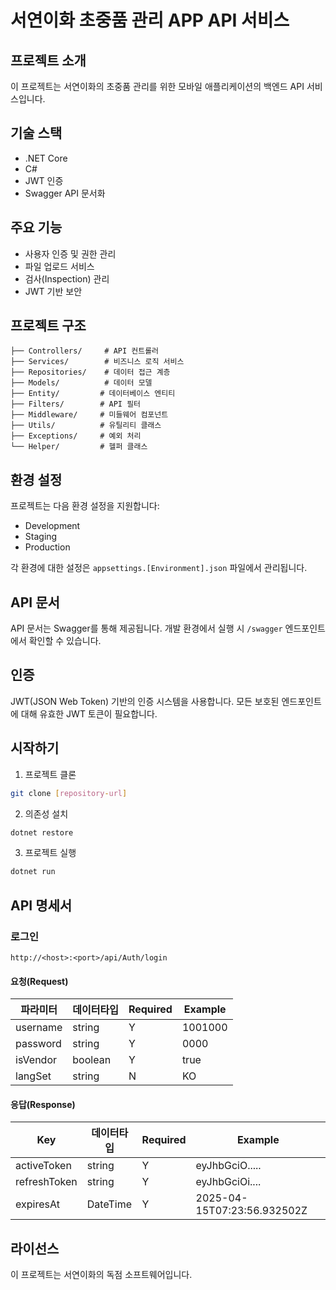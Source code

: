 # 서연이화 초중품 관리 APP API 서비스

## 프로젝트 소개
이 프로젝트는 서연이화의 초중품 관리를 위한 모바일 애플리케이션의 백엔드 API 서비스입니다.

## 기술 스택
- .NET Core
- C#
- JWT 인증
- Swagger API 문서화

## 주요 기능
- 사용자 인증 및 권한 관리
- 파일 업로드 서비스
- 검사(Inspection) 관리
- JWT 기반 보안

## 프로젝트 구조
```
├── Controllers/     # API 컨트롤러
├── Services/        # 비즈니스 로직 서비스
├── Repositories/    # 데이터 접근 계층
├── Models/          # 데이터 모델
├── Entity/         # 데이터베이스 엔티티
├── Filters/        # API 필터
├── Middleware/     # 미들웨어 컴포넌트
├── Utils/          # 유틸리티 클래스
├── Exceptions/     # 예외 처리
└── Helper/         # 헬퍼 클래스
```

## 환경 설정
프로젝트는 다음 환경 설정을 지원합니다:
- Development
- Staging
- Production

각 환경에 대한 설정은 `appsettings.[Environment].json` 파일에서 관리됩니다.

## API 문서
API 문서는 Swagger를 통해 제공됩니다. 개발 환경에서 실행 시 `/swagger` 엔드포인트에서 확인할 수 있습니다.

## 인증
JWT(JSON Web Token) 기반의 인증 시스템을 사용합니다. 모든 보호된 엔드포인트에 대해 유효한 JWT 토큰이 필요합니다.

## 시작하기
1. 프로젝트 클론
```bash
git clone [repository-url]
```

2. 의존성 설치
```bash
dotnet restore
```

3. 프로젝트 실행
```bash
dotnet run
```

## API 명세서
### 로그인
```
http://<host>:<port>/api/Auth/login
```
#### 요청(Request)
| 파라미터 | 데이터타입 | Required | Example |
|--------|----------|--------|-------|
| username | string | Y | 1001000 |
| password | string | Y | 0000 |
| isVendor | boolean | Y | true |
| langSet | string | N | KO |

#### 응답(Response)
| Key | 데이터타입 | Required | Example |
|---|----------|-------|-------|
| activeToken | string | Y | eyJhbGciO..... |
| refreshToken | string | Y | eyJhbGciOi.... |
| expiresAt | DateTime | Y | 2025-04-15T07:23:56.932502Z |

## 라이선스
이 프로젝트는 서연이화의 독점 소프트웨어입니다.
